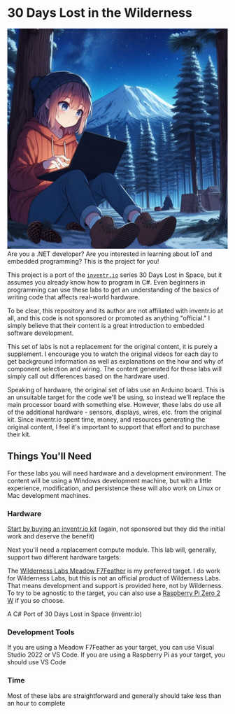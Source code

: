 # 30 Days Lost in the Wilderness

![](assets/cover.jpg)
Are you a .NET developer?  Are you interested in learning about IoT and embedded programming?  This is the project for you!

This project is a port of the [`inventr.io`](https://inventr.io) series 30 Days Lost in Space, but it assumes you already know how to program in C#.  Even beginners in programming can use these labs to get an understanding of the basics of writing code that affects real-world hardware.

To be clear, this repository and its author are not affiliated with inventr.io at all, and this code is not sponsored or promoted as anything "official."  I simply believe that their content is a great introduction to embedded software development.

This set of labs is not a replacement for the original content, it is purely a supplement.  I encourage you to watch the original videos for each day to get background information as well as explanations on the how and why of component selection and wiring.  The content generated for these labs will simply call out differences based on the hardware used.

Speaking of hardware, the original set of labs use an Arduino board.  This is an unsuitable target for the code we'll be using, so instead we'll replace the main processor board with something else.  However, these labs do use all of the additional hardware - sensors, displays, wires, etc. from the original kit. Since inventr.io spent time, money, and resources generating the original content, I feel it's important to support that effort and to purchase their kit.

## Things You'll Need

For these labs you will need hardware and a development environment.  The content will be using a Windows development machine, but with a little experience, modification, and persistence these will also work on Linux or Mac development machines.

### Hardware

[Start by buying an inventr.io kit](https://inventr.io/products/adventure-kit-30-days-lost-in-space) (again, not sponsored but they did the initial work and deserve the benefit)

Next you'll need a replacement compute module.  This lab will, generally, support two different hardware targets:

The [Wilderness Labs Meadow F7Feather](https://store.wildernesslabs.co/collections/frontpage/products/meadow-f7-feather) is my preferred target.  I do work for Wilderness Labs, but this is not an official product of Wilderness Labs.  That means development and support is provided here, not by Wilderness.
To try to be agnostic to the target, you can also use a [Raspberry Pi Zero 2 W](https://amzn.to/3PAXqjM) if you so choose.


A C# Port of 30 Days Lost in Space (inventr.io)

### Development Tools

If you are using a Meadow F7Feather as your target, you can use Visual Studio 2022 or VS Code.
If you are using a Raspberry Pi as your target, you should use VS Code

### Time

Most of these labs are straightforward and generally should take less than an hour to complete